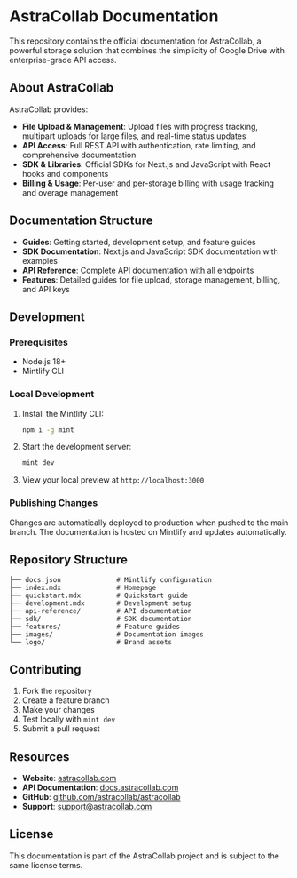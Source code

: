 # AstraCollab Documentation

This repository contains the official documentation for AstraCollab, a powerful storage solution that combines the simplicity of Google Drive with enterprise-grade API access.

## About AstraCollab

AstraCollab provides:
- **File Upload & Management**: Upload files with progress tracking, multipart uploads for large files, and real-time status updates
- **API Access**: Full REST API with authentication, rate limiting, and comprehensive documentation
- **SDK & Libraries**: Official SDKs for Next.js and JavaScript with React hooks and components
- **Billing & Usage**: Per-user and per-storage billing with usage tracking and overage management

## Documentation Structure

- **Guides**: Getting started, development setup, and feature guides
- **SDK Documentation**: Next.js and JavaScript SDK documentation with examples
- **API Reference**: Complete API documentation with all endpoints
- **Features**: Detailed guides for file upload, storage management, billing, and API keys

## Development

### Prerequisites

- Node.js 18+
- Mintlify CLI

### Local Development

1. Install the Mintlify CLI:
   ```bash
   npm i -g mint
   ```

2. Start the development server:
   ```bash
   mint dev
   ```

3. View your local preview at `http://localhost:3000`

### Publishing Changes

Changes are automatically deployed to production when pushed to the main branch. The documentation is hosted on Mintlify and updates automatically.

## Repository Structure

```
├── docs.json              # Mintlify configuration
├── index.mdx              # Homepage
├── quickstart.mdx         # Quickstart guide
├── development.mdx        # Development setup
├── api-reference/         # API documentation
├── sdk/                   # SDK documentation
├── features/              # Feature guides
├── images/                # Documentation images
└── logo/                  # Brand assets
```

## Contributing

1. Fork the repository
2. Create a feature branch
3. Make your changes
4. Test locally with `mint dev`
5. Submit a pull request

## Resources

- **Website**: [astracollab.com](https://astracollab.com)
- **API Documentation**: [docs.astracollab.com](https://docs.astracollab.com)
- **GitHub**: [github.com/astracollab/astracollab](https://github.com/astracollab/astracollab)
- **Support**: support@astracollab.com

## License

This documentation is part of the AstraCollab project and is subject to the same license terms.
